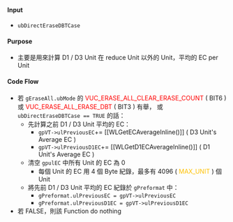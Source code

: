 #### Input
* `ubDirectEraseDBTCase`
#### Purpose
* 主要是用來計算 D1 / D3 Unit 在 reduce Unit 以外的 Unit，平均的 EC per Unit
#### Code Flow
* 若 `gEraseAll.ubMode` 的 <font color="#ff0000">VUC_ERASE_ALL_CLEAR_ERASE_COUNT</font>  ( BIT6 )
	  或 <font color="#ff0000">VUC_ERASE_ALL_ERASE_DBT</font> ( BIT3 ) 有舉，
	  或 `ubDirectEraseDBTCase == TRUE` 的話：
	* 先計算之前 D1 / D3 Unit 平均的 EC：
		* `gpVT->ulPreviousEC`+= [[WLGetECAverageInline()]] ( D3 Unit's Average EC )
		* `gpVT->ulPreviousD1EC`+= [[WLGetD1ECAverageInline()]] ( D1 Unit's Average EC )
	* 清空 `gpulEC` 中所有 Unit 的 EC 為 0
		* 每個 Unit 的 EC 用 4 個 Byte 紀錄，最多有 4096 ( <font color="#ffc000">MAX_UNIT</font> ) 個 Unit
	* 將先前 D1 / D3 Unit 平均的 EC 紀錄於 `gPreformat` 中：
		* `gPreformat.ulPreviousEC = gpVT->ulPreviousEC`
		* `gPreformat.ulPreviousD1EC = gpVT->ulPreviousD1EC`
* 若 FALSE，則該 Function do nothing